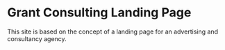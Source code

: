 # Grant Consulting Landing Page
This site is based on the concept of a landing page for an advertising and consultancy agency.
